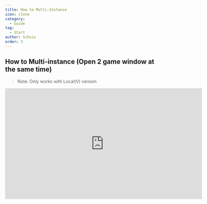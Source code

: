 ```yaml
---
title: How to Multi-Instance
icon: clone
category:
  - Guide
tag:
  - Start
author: Schvis
order: 3
---
```


## How to Multi-instance (Open 2 game window at the same time)

 > Note:
 > Only works with Local(V) version
<iframe width="640" height="360" src="https://www.youtube.com/embed/pSAxKoneT64" title="Multi-Instance V (Updated)" frameborder="0" allow="accelerometer; autoplay; clipboard-write; encrypted-media; gyroscope; picture-in-picture; web-share" allowfullscreen></iframe>

